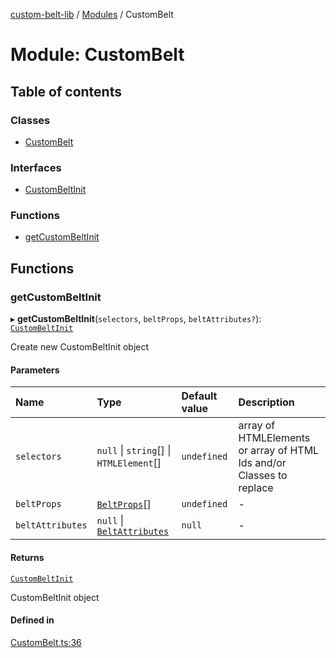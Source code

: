 [custom-belt-lib](../README.md) / [Modules](../modules.md) / CustomBelt

# Module: CustomBelt

## Table of contents

### Classes

- [CustomBelt](../classes/CustomBelt.CustomBelt.md)

### Interfaces

- [CustomBeltInit](../interfaces/CustomBelt.CustomBeltInit.md)

### Functions

- [getCustomBeltInit](CustomBelt.md#getcustombeltinit)

## Functions

### getCustomBeltInit

▸ **getCustomBeltInit**(`selectors`, `beltProps`, `beltAttributes?`): [`CustomBeltInit`](../interfaces/CustomBelt.CustomBeltInit.md)

Create new CustomBeltInit object

#### Parameters

| Name | Type | Default value | Description |
| :------ | :------ | :------ | :------ |
| `selectors` | ``null`` \| `string`[] \| `HTMLElement`[] | `undefined` | array of HTMLElements or array of HTML Ids and/or Classes to replace |
| `beltProps` | [`BeltProps`](../interfaces/Belt.BeltProps.md)[] | `undefined` | - |
| `beltAttributes` | ``null`` \| [`BeltAttributes`](../interfaces/Belt.BeltAttributes.md) | `null` | - |

#### Returns

[`CustomBeltInit`](../interfaces/CustomBelt.CustomBeltInit.md)

CustomBeltInit object

#### Defined in

[CustomBelt.ts:36](https://github.com/jeffholst/custom-belt/blob/392183a/packages/custom-belt-lib/src/CustomBelt.ts#L36)
